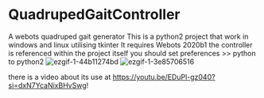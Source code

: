 # QuadrupedGaitController
A webots quadruped gait generator
This is a python2 project that work in windows and linux utilising tkinter
It requires Webots 2020b1
the controller is referenced within the project itself
you should set preferences >> python to python2
![ezgif-1-44b11274bd](https://github.com/sujitvasanth/QuadrupedGaitController/assets/18464444/fd436f08-e157-4f18-8a4c-d70af2467e5e)
![ezgif-1-3e85706516](https://github.com/sujitvasanth/QuadrupedGaitController/assets/18464444/8a6d8a50-7330-4fee-a01e-d73fc37115e0)


there is a video about its use at https://youtu.be/EDuPl-gz040?si=dxN7YcaNixBHvSwg!

